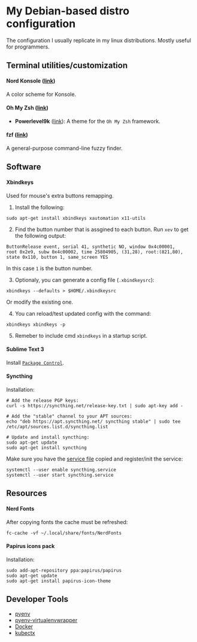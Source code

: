 # My Debian-based distro configuration

The configuration I usually replicate in my linux distributions. Mostly useful for programmers.


## Terminal utilities/customization

#### Nord Konsole ([link](https://github.com/arcticicestudio/nord-konsole))
A color scheme for Konsole.

#### Oh My Zsh ([link](https://github.com/robbyrussell/oh-my-zsh))

* **Powerlevel9k** ([link](https://github.com/bhilburn/powerlevel9k)): A theme
for the `Oh My Zsh` framework.

#### fzf ([link](https://github.com/junegunn/fzf))
A general-purpose command-line fuzzy finder.

## Software

#### Xbindkeys

Used for mouse's extra buttons remapping.

1. Install the following:
```shell
sudo apt-get install xbindkeys xautomation x11-utils
```

2. Find the button number that is assgined to each button. Run `xev` to get the
following output:
```
ButtonRelease event, serial 41, synthetic NO, window 0x4c00001,
root 0x2e9, subw 0x4c00002, time 25804905, (31,28), root:(821,80),
state 0x110, button 1, same_screen YES
```
In this case `1` is the button number.

3. Optionaly, you can generate a config file (`.xbindkeysrc`):
```shell
xbindkeys --defaults > $HOME/.xbindkeysrc
```
Or modify the existing one.

4. You can reload/test updated config with the command:
```shell
xbindkeys xbindkeys -p
```
5. Remeber to include cmd `xbindkeys` in a startup script.

#### Sublime Text 3

Install [`Package Control`](https://packagecontrol.io/installation).

#### Syncthing

Installation:
```shell
# Add the release PGP keys:
curl -s https://syncthing.net/release-key.txt | sudo apt-key add -

# Add the "stable" channel to your APT sources:
echo "deb https://apt.syncthing.net/ syncthing stable" | sudo tee /etc/apt/sources.list.d/syncthing.list

# Update and install syncthing:
sudo apt-get update
sudo apt-get install syncthing
```

Make sure you have the [service file](.config/systemd/user/syncthing.service) copied and register/init the service:
```shell
systemctl --user enable syncthing.service
systemctl --user start syncthing.service
```

## Resources

#### Nerd Fonts

After copying fonts the cache must be refreshed:
```shell
fc-cache -vf ~/.local/share/fonts/NerdFonts
```

#### Papirus icons pack

Installation:
```shell
sudo add-apt-repository ppa:papirus/papirus
sudo apt-get update
sudo apt-get install papirus-icon-theme
```
## Developer Tools

* [pyenv](https://github.com/pyenv/pyenv)
* [pyenv-virtualenvwrapper](https://github.com/pyenv/pyenv-virtualenvwrapper)
* [Docker](https://docs.docker.com/install/linux/docker-ce/ubuntu/)
* [kubectx](https://github.com/ahmetb/kubectx)
